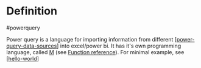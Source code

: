 # Definition

#powerquery

Power query is a language for importing information from different [[power-query-data-sources]] into excel/power bi. It has it's own programming language, called [M](https://docs.microsoft.com/en-us/powerquery-m/) (see [Function reference](https://docs.microsoft.com/en-us/powerquery-m/power-query-m-function-reference)).
For minimal example, see [[hello-world]]

[//begin]: # "Autogenerated link references for markdown compatibility"
[power-query-data-sources]: power-query-data-sources.md "Data sources"
[hello-world]: hello-world.md "Hello world example in power query"
[//end]: # "Autogenerated link references"